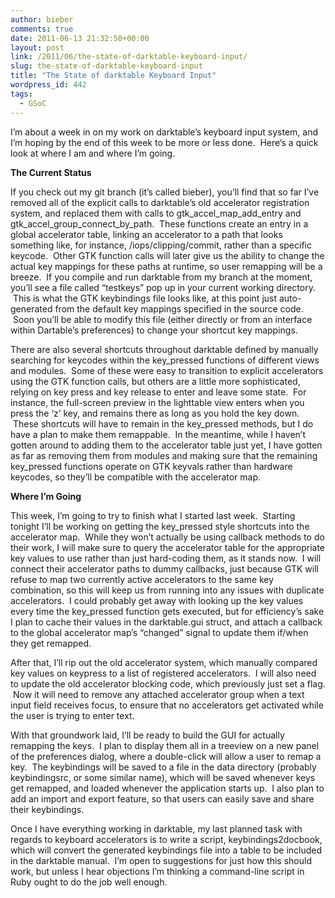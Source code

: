 ```yaml
---
author: bieber
comments: true
date: 2011-06-13 21:32:50+00:00
layout: post
link: /2011/06/the-state-of-darktable-keyboard-input/
slug: the-state-of-darktable-keyboard-input
title: "The State of darktable Keyboard Input"
wordpress_id: 442
tags:
  - GSoC
---
```



I’m about a week in on my work on darktable’s keyboard input system, and I’m hoping by the end of this week to be more or less done.  Here’s a quick look at where I am and where I’m going.

**The Current Status**

If you check out my git branch (it’s called bieber), you’ll find that so far I’ve removed all of the explicit calls to darktable’s old accelerator registration system, and replaced them with calls to gtk_accel_map_add_entry and gtk_accel_group_connect_by_path.  These functions create an entry in a global accelerator table, linking an accelerator to a path that looks something like, for instance, <Darktable>/iops/clipping/commit, rather than a specific keycode.  Other GTK function calls will later give us the ability to change the actual key mappings for these paths at runtime, so user remapping will be a breeze.  If you compile and run darktable from my branch at the moment, you’ll see a file called “testkeys” pop up in your current working directory.  This is what the GTK keybindings file looks like, at this point just auto-generated from the default key mappings specified in the source code.  Soon you’ll be able to modify this file (either directly or from an interface within Dartable’s preferences) to change your shortcut key mappings.

There are also several shortcuts throughout darktable defined by manually searching for keycodes within the key_pressed functions of different views and modules.  Some of these were easy to transition to explicit accelerators using the GTK function calls, but others are a little more sophisticated, relying on key press and key release to enter and leave some state.  For instance, the full-screen preview in the lighttable view enters when you press the ‘z’ key, and remains there as long as you hold the key down.  These shortcuts will have to remain in the key_pressed methods, but I do have a plan to make them remappable.  In the meantime, while I haven’t gotten around to adding them to the accelerator table just yet, I have gotten as far as removing them from modules and making sure that the remaining key_pressed functions operate on GTK keyvals rather than hardware keycodes, so they’ll be compatible with the accelerator map.

**Where I’m Going**

This week, I’m going to try to finish what I started last week.  Starting tonight I’ll be working on getting the key_pressed style shortcuts into the accelerator map.  While they won’t actually be using callback methods to do their work, I will make sure to query the accelerator table for the appropriate key values to use rather than just hard-coding them, as it stands now.  I will connect their accelerator paths to dummy callbacks, just because GTK will refuse to map two currently active accelerators to the same key combination, so this will keep us from running into any issues with duplicate accelerators.  I could probably get away with looking up the key values every time the key_pressed function gets executed, but for efficiency’s sake I plan to cache their values in the darktable.gui struct, and attach a callback to the global accelerator map’s “changed” signal to update them if/when they get remapped.

After that, I’ll rip out the old accelerator system, which manually compared key values on keypress to a list of registered accelerators.  I will also need to update the old accelerator blocking code, which previously just set a flag.  Now it will need to remove any attached accelerator group when a text input field receives focus, to ensure that no accelerators get activated while the user is trying to enter text.

With that groundwork laid, I’ll be ready to build the GUI for actually remapping the keys.  I plan to display them all in a treeview on a new panel of the preferences dialog, where a double-click will allow a user to remap a key.  The keybindings will be saved to a file in the data directory (probably keybindingsrc, or some similar name), which will be saved whenever keys get remapped, and loaded whenever the application starts up.  I also plan to add an import and export feature, so that users can easily save and share their keybindings.

Once I have everything working in darktable, my last planned task with regards to keyboard accelerators is to write a script, keybindings2docbook, which will convert the generated keybindings file into a table to be included in the darktable manual.  I’m open to suggestions for just how this should work, but unless I hear objections I’m thinking a command-line script in Ruby ought to do the job well enough.


